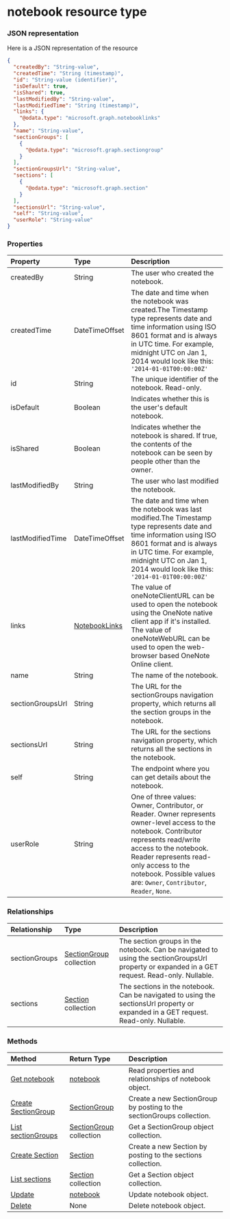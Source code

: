 # notebook resource type



### JSON representation

Here is a JSON representation of the resource

<!-- {
  "blockType": "resource",
  "optionalProperties": [
    "sectionGroups",
    "sections"
  ],
  "@odata.type": "microsoft.graph.notebook"
}-->

```json
{
  "createdBy": "String-value",
  "createdTime": "String (timestamp)",
  "id": "String-value (identifier)",
  "isDefault": true,
  "isShared": true,
  "lastModifiedBy": "String-value",
  "lastModifiedTime": "String (timestamp)",
  "links": {
    "@odata.type": "microsoft.graph.notebooklinks"
  },
  "name": "String-value",
  "sectionGroups": [
    {
      "@odata.type": "microsoft.graph.sectiongroup"
    }
  ],
  "sectionGroupsUrl": "String-value",
  "sections": [
    {
      "@odata.type": "microsoft.graph.section"
    }
  ],
  "sectionsUrl": "String-value",
  "self": "String-value",
  "userRole": "String-value"
}

```
### Properties
| Property	   | Type	|Description|
|:---------------|:--------|:----------|
|createdBy|String|The user who created the notebook.|
|createdTime|DateTimeOffset|The date and time when the notebook was created.The Timestamp type represents date and time information using ISO 8601 format and is always in UTC time. For example, midnight UTC on Jan 1, 2014 would look like this: `'2014-01-01T00:00:00Z'`|
|id|String|The unique identifier of the notebook. Read-only.|
|isDefault|Boolean|Indicates whether this is the user's default notebook.|
|isShared|Boolean|Indicates whether the notebook is shared. If true, the contents of the notebook can be seen by people other than the owner.|
|lastModifiedBy|String|The user who last modified the notebook.|
|lastModifiedTime|DateTimeOffset|The date and time when the notebook was last modified.The Timestamp type represents date and time information using ISO 8601 format and is always in UTC time. For example, midnight UTC on Jan 1, 2014 would look like this: `'2014-01-01T00:00:00Z'`|
|links|[NotebookLinks](notebooklinks.md)|The value of oneNoteClientURL can be used to open the notebook using the OneNote native client app if it's installed. The value of oneNoteWebURL can be used to open the web-browser based OneNote Online client.|
|name|String|The name of the notebook.|
|sectionGroupsUrl|String|The URL for the sectionGroups navigation property, which returns all the section groups in the notebook.|
|sectionsUrl|String|The URL for the sections navigation property, which returns all the sections in the notebook.|
|self|String|The endpoint where you can get details about the notebook.|
|userRole|String|One of three values: Owner, Contributor, or Reader. Owner represents owner-level access to the notebook. Contributor represents read/write access to the notebook. Reader represents read-only access to the notebook. Possible values are: `Owner`, `Contributor`, `Reader`, `None`.|

### Relationships
| Relationship | Type	|Description|
|:---------------|:--------|:----------|
|sectionGroups|[SectionGroup](sectiongroup.md) collection|The section groups in the notebook. Can be navigated to using the sectionGroupsUrl property or expanded in a GET request. Read-only. Nullable.|
|sections|[Section](section.md) collection|The sections in the notebook. Can be navigated to using the sectionsUrl property or expanded in a GET request. Read-only. Nullable.|

### Methods

| Method		   | Return Type	|Description|
|:---------------|:--------|:----------|
|[Get notebook](../api/notebook_get.md) | [notebook](notebook.md) |Read properties and relationships of notebook object.|
|[Create SectionGroup](../api/notebook_post_sectiongroups.md) |[SectionGroup](sectiongroup.md)| Create a new SectionGroup by posting to the sectionGroups collection.|
|[List sectionGroups](../api/notebook_list_sectiongroups.md) |[SectionGroup](sectiongroup.md) collection| Get a SectionGroup object collection.|
|[Create Section](../api/notebook_post_sections.md) |[Section](section.md)| Create a new Section by posting to the sections collection.|
|[List sections](../api/notebook_list_sections.md) |[Section](section.md) collection| Get a Section object collection.|
|[Update](../api/notebook_update.md) | [notebook](notebook.md)	|Update notebook object. |
|[Delete](../api/notebook_delete.md) | None |Delete notebook object. |

<!-- uuid: 8fcb5dbc-d5aa-4681-8e31-b001d5168d79
2015-10-25 14:57:30 UTC -->
<!-- {
  "type": "#page.annotation",
  "description": "notebook resource",
  "keywords": "",
  "section": "documentation",
  "tocPath": ""
}-->